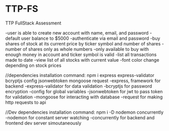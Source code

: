 # TTP-FS

TTP FullStack Assessment

-user is able to create new account with name, email, and password
-default user balance to \$5000
-authenticate via email and password
-buy shares of stock at its current price by ticker symbol and number of shares
-number of shares only as whole numbers
-only available to buy with enough money in account and ticker symbol is valid
-list all transactions made to date
-view list of all stocks with current value
-font color change depending on stock prices

//dependencies
installation command: npm i express express-validator bcryptjs config jsonwebtoken mongoose request
-express, framework for backend
-express-validator for data validation
-bcryptjs for password encryption
-config for global variables
-jsonwebtoken for jwt to pass token for validation
-mongoose for interacting with database
-request for making http requests to api

//Dev dependencies
installation command: npm i -D nodemon concurrently
-nodemon for constant server watching
-concurrently for backend and frontend dev server simoutaneously
